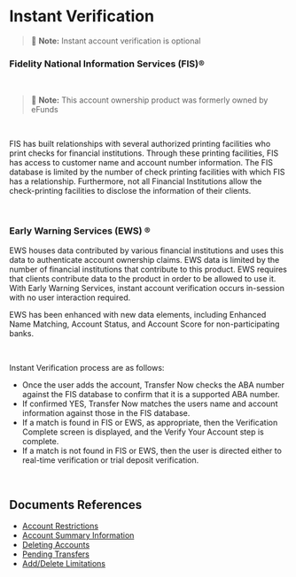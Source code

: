 # Instant Verification

<!-- theme: info -->

> :memo: **Note:** Instant account verification is optional

### Fidelity National Information Services (FIS)®

 &nbsp;

<!-- theme: info -->

> :memo: **Note:** This account ownership product was formerly owned by eFunds

 &nbsp;

FIS has built relationships with several authorized printing facilities who print checks for financial institutions. Through these printing facilities, FIS has access to customer name and account number information. The FIS database is limited by the number of check printing facilities with which FIS has a relationship. Furthermore, not all Financial Institutions allow the check-printing facilities to disclose the information of their clients.

 &nbsp;

### Early Warning Services (EWS) ®

EWS houses data contributed by various financial institutions and uses this data to authenticate account ownership claims. EWS data is limited by the number of financial institutions that contribute to this product. EWS requires that clients contribute data to the product in order to be allowed to use it. With Early Warning Services, instant account verification occurs in-session with no user interaction required.

EWS has been enhanced with new data elements, including Enhanced Name Matching, Account Status, and Account Score for non-participating banks.

 &nbsp;

Instant Verification process are as follows:

- Once the user adds the account, Transfer Now checks the ABA number against the FIS database to confirm that it is a supported ABA number.
- If confirmed YES, Transfer Now matches the users name and account information against those in the FIS database.
- If a match is found in FIS or EWS, as appropriate, then the Verification Complete screen is displayed, and the Verify Your Account step is complete.
- If a match is not found in FIS or EWS, then the user is directed either to real-time verification or trial deposit verification.

 &nbsp;

## Documents References

- [Account Restrictions](?path=docs/acc-to-acc-transfer/Manage-Account/acc-restrictions.md)
- [Account Summary Information](?path=docs/acc-to-acc-transfer/Manage-Account/acc-summary.md)
- [Deleting Accounts](?path=docs/acc-to-acc-transfer/delete-Acc.md)
- [Pending Transfers](?path=docs/fund-transfer/pending-Transfer.md)
- [Add/Delete Limitations](?path=docs/acc-to-acc-transfer/Manage-Account/add-del-limitations.md)